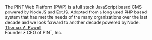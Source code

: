 The PINT Web Platform (PWP) is a full stack JavaScript based CMS powered by NodeJS and ExtJS. Adopted from a long used PHP based system that has met the needs of the many organizations over the last decade and we look forward to another decade powered by Node.  
[Thomas A. Powell](http://www.pint.com)  
Founder & CEO of PINT, Inc.
